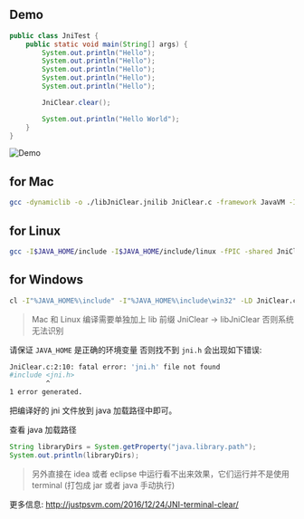 ## Demo

```java
public class JniTest {
    public static void main(String[] args) {
        System.out.println("Hello");
        System.out.println("Hello");
        System.out.println("Hello");
        System.out.println("Hello");
        System.out.println("Hello");

        JniClear.clear();

        System.out.println("Hello World");
    }
}
```

![Demo](https://ws3.sinaimg.cn/large/006tKfTcgy1fivwox8rwlg30o4074myn.gif)

## for Mac
```sh
gcc -dynamiclib -o ./libJniClear.jnilib JniClear.c -framework JavaVM -I/$JAVA_HOME/include -I/$JAVA_HOME/include/darwin
```

## for Linux
```sh
gcc -I$JAVA_HOME/include -I$JAVA_HOME/include/linux -fPIC -shared JniClear.c -o libJniClear.so
```

## for Windows
```sh
cl -I"%JAVA_HOME%\include" -I"%JAVA_HOME%\include\win32" -LD JniClear.c -JniClear.dll
```

> Mac 和 Linux 编译需要单独加上 lib 前缀 JniClear -> libJniClear 否则系统无法识别

请保证  `JAVA_HOME` 是正确的环境变量 否则找不到 `jni.h` 会出现如下错误:

```sh
JniClear.c:2:10: fatal error: 'jni.h' file not found
#include <jni.h>
         ^
1 error generated.
```

把编译好的 jni 文件放到 java 加载路径中即可。

查看 java 加载路径

```java
String libraryDirs = System.getProperty("java.library.path");  
System.out.println(libraryDirs);
```

> 另外直接在 idea 或者 eclipse 中运行看不出来效果，它们运行并不是使用 terminal (打包成 jar 或者 java 手动执行)

更多信息: <http://justpsvm.com/2016/12/24/JNI-terminal-clear/>